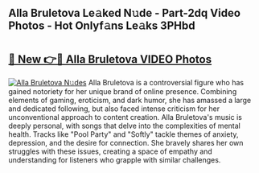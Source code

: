 ## Alla Bruletova Le𝚊ked N𝚞de - Part-2dq Video Photos - Hot Onlyf𝚊ns Le𝚊ks 3PHbd

# <h2><a href="http://ac51785.deff.icu/?id=Alla+Bruletova">🔗 New 👉🔴 Alla Bruletova VIDEO Photos</a></h2>

[![Alla Bruletova N𝚞des](https://i.imgur.com/rIISA9y.gif)](http://ac51785.deff.icu/?id=Alla+Bruletova)
Alla Bruletova is a controversial figure who has gained notoriety for her unique brand of online presence. Combining elements of gaming, eroticism, and dark humor, she has amassed a large and dedicated following, but also faced intense criticism for her unconventional approach to content creation. Alla Bruletova's music is deeply personal, with songs that delve into the complexities of mental health. Tracks like "Pool Party" and "Softly" tackle themes of anxiety, depression, and the desire for connection. She bravely shares her own struggles with these issues, creating a space of empathy and understanding for listeners who grapple with similar challenges.
